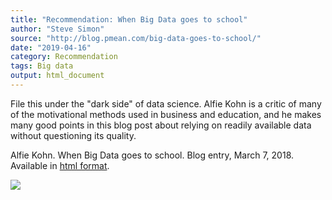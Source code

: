 ```yaml
---
title: "Recommendation: When Big Data goes to school"
author: "Steve Simon"
source: "http://blog.pmean.com/big-data-goes-to-school/"
date: "2019-04-16"
category: Recommendation
tags: Big data
output: html_document
---
```


File this under the "dark side" of data science. Alfie Kohn is a critic
of many of the motivational methods used in business and education, and
he makes many good points in this blog post about relying on readily
available data without questioning its quality.

<!---More--->

Alfie Kohn. When Big Data goes to school. Blog entry, March 7, 2018.
Available in [html format](https://www.alfiekohn.org/blogs/big-data/).

![](http://www.pmean.com/images/images/19/big-data-goes-to-school01.png)




